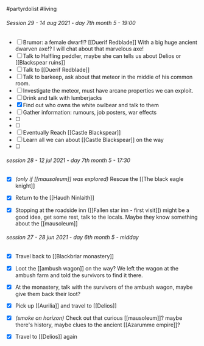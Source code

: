 #partyrdolist #living


###### Session 29 - 14 aug 2021 - day 7th month 5 - 19:00
- [ ]  Brumor: a female dwarf!? [[Duerif Redblade]] With a big huge ancient dwarven axe!? I will chat about that marvelous axe!
- [ ]  Talk to Halfling peddler, maybe she can tells us about Delios or [[Blackspear ruins]]
- [ ]  Talk to [[Duerif Redblade]]
- [ ]  Talk to barkeep, ask about that meteor in the middle of his common room.
- [ ]  Investigate the meteor, must have arcane properties we can exploit.
- [ ]  Drink and talk with lumberjacks
- [x]  Find out who owns the white owlbear and talk to them
- [ ]  Gather information: rumours, job posters, war effects
- [ ]  
- [ ]  
- [ ]  Eventually Reach [[Castle Blackspear]]
- [ ]  Learn all we can about [[Castle Blackspear]] on the way
- [ ]  

###### session 28 - 12 jul 2021 - day 7th month 5 - 17:30
- [x]  *(only if [[mausoleum]] was explored)* Rescue the [[The black eagle knight]]
- [x]  Return to the [[Haudh Ninlaith]]
- [x]  Stopping at the roadside inn ([[Fallen star inn - first visit]]) might be a good idea, get some rest, talk to the locals. Maybe they know something about the [[mausoleum]] 


###### session 27 - 28 jun 2021 - day 6th month 5 - midday
- [x]  Travel back to [[Blackbriar monastery]]
- [x]  Loot the [[ambush wagon]] on the way? We left the wagon at the ambush farm and told the survivors to find it there.
- [x]  At the monastery, talk with the survivors of the ambush wagon, maybe give them back their loot?
- [x]  Pick up [[Aurilia]] and travel to [[Delios]]
- [x]  *(smoke on horizon)* Check out that curious [[mausoleum]]? maybe there's history, maybe clues to the ancient [[Azarumme empire]]? 
- [x]  Travel to [[Delios]] again

